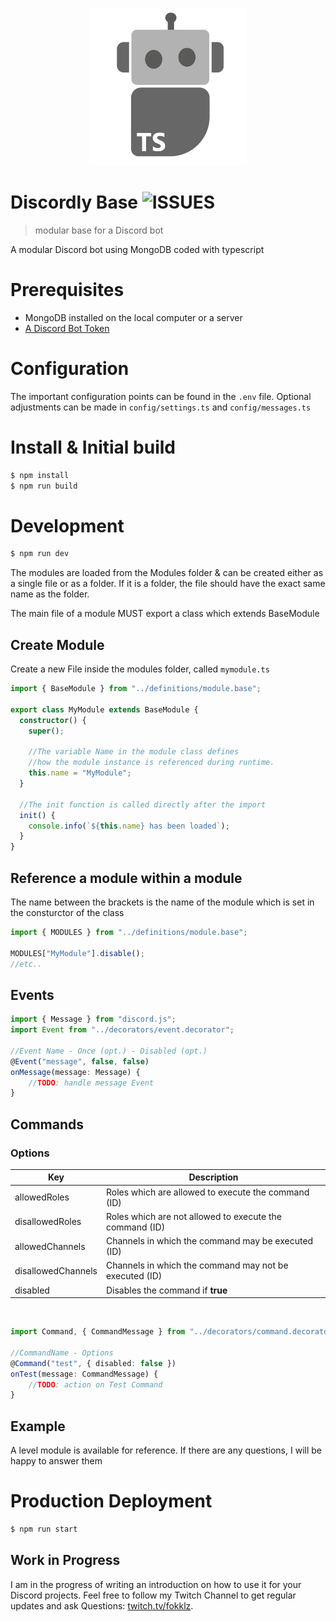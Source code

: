 <p align="center">
<img src="logo.png" alt="Discordly Base" style="max-width: 50%">
</p>

# Discordly Base ![ISSUES](https://img.shields.io/github/issues/Fokklz/discordly-base)

> modular base for a Discord bot

A modular Discord bot using MongoDB coded with typescript

# Prerequisites
- MongoDB installed on the local computer or a server
- [A Discord Bot Token](https://github.com/Fokklz/discordly-base/wiki/Create-a-Discord-Bot-Token)

# Configuration
The important configuration points can be found in the ```.env``` file. Optional adjustments can be made in ```config/settings.ts``` and ```config/messages.ts```

# Install & Initial build
```bash
$ npm install
$ npm run build
```

# Development

```bash
$ npm run dev
```

The modules are loaded from the Modules folder & can be created either as a single file or as a folder. If it is a folder, the file should have the exact same name as the folder.

The main file of a module MUST export a class which extends BaseModule

## Create Module
Create a new File inside the modules folder, called ```mymodule.ts```
```ts
import { BaseModule } from "../definitions/module.base";

export class MyModule extends BaseModule {
  constructor() {
    super();

    //The variable Name in the module class defines 
    //how the module instance is referenced during runtime. 
    this.name = "MyModule";
  }

  //The init function is called directly after the import
  init() {
    console.info(`${this.name} has been loaded`);
  }
}
```

## Reference a module within a module
The name between the brackets is the name of the module which is set in the consturctor of the class
```ts
import { MODULES } from "../definitions/module.base";

MODULES["MyModule"].disable();
//etc..
```

## Events
```ts
import { Message } from "discord.js";
import Event from "../decorators/event.decorator";

//Event Name - Once (opt.) - Disabled (opt.)
@Event("message", false, false)
onMessage(message: Message) {
    //TODO: handle message Event
}
```
## Commands
### **Options**
Key | Description
--- | ---
allowedRoles | Roles which are allowed to execute the command (ID)
disallowedRoles | Roles which are not allowed to execute the command (ID)
allowedChannels | Channels in which the command may be executed (ID)
disallowedChannels | Channels in which the command may not be executed (ID)
disabled | Disables the command if **true**
<br />

```ts
import Command, { CommandMessage } from "../decorators/command.decorator";

//CommandName - Options
@Command("test", { disabled: false })
onTest(message: CommandMessage) {
    //TODO: action on Test Command
}
```

## Example
A level module is available for reference. If there are any questions, I will be happy to answer them

# Production Deployment
```bash
$ npm run start
```

## Work in Progress

I am in the progress of writing an introduction on how to use it for your Discord projects. Feel free to follow my
Twitch Channel to get regular updates and ask Questions: [twitch.tv/fokklz](https://twitch.tv/fokklz).
